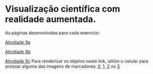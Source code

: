 # Visualização científica com realidade aumentada.

As páginas desenvolvidas para cada exercício:

[Atividade 9a](./atividade9a.html)

[Atividade 9b](./atividade9b.html)

[Atividade 9c](./atividade9c.html)
Para renderizar os objetos neste link, utilize o celular para acessar alguma das imagens de marcadores:
[0](https://github.com/nicolocarpignoli/artoolkit-barcode-markers-collection/blob/master/3x3/0.png), [1](https://github.com/nicolocarpignoli/artoolkit-barcode-markers-collection/blob/master/3x3/1.png), [2](https://github.com/nicolocarpignoli/artoolkit-barcode-markers-collection/blob/master/3x3/2.png) ou [3](https://github.com/nicolocarpignoli/artoolkit-barcode-markers-collection/blob/master/3x3/3.png)
